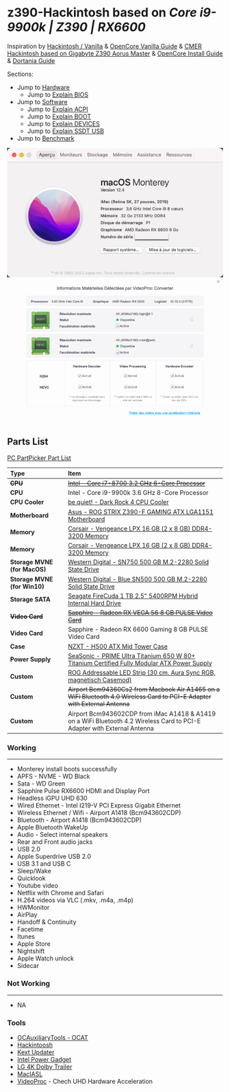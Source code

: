 # z390-Hackintosh based on ***Core i9-9900k | Z390 | RX6600***



Inspiration by [Hackintosh / Vanilla](https://hackintosh.gitbook.io/-r-hackintosh-vanilla-desktop-guide/) & [OpenCore Vanilla Guide](https://khronokernel-2.gitbook.io/opencore-vanilla-desktop-guide/) & [CMER Hackintosh based on Gigabyte Z390 Aorus Master](https://github.com/cmer/gigabyte-z390-aorus-master-hackintosh) & [OpenCore Install Guide](https://dortania.github.io/OpenCore-Install-Guide/) & [Dortania Guide](https://dortania.github.io/OpenCore-Install-Guide/)

Sections:
 * Jump to [Hardware](./Hardware.md)
 	* Jump to [Explain BIOS](./config_explain_BIOS.md)
 * Jump to [Software](./Software.md)
 	* Jump to [Explain ACPI](./config_explain_ACPI.md)
 	* Jump to [Explain BOOT](./config_explain_BOOT.md)
 	* Jump to [Explain DEVICES](./config_explain_DEVICES.md)
 	* Jump to [Explain SSDT USB](./config_ssdt_usb.md)
 * Jump to [Benchmark](./benchmark.md)


![About Mac](./Images/About_10.png)
![About RX6600](./Images/VideoProc_Result_3.png)



## Parts List

[PC PartPicker Part List](https://pcpartpicker.com/list/7hDRr6)

Type|Item
:----|:----
**~~CPU~~** | [~~Intel - Core i7-8700 3.2 GHz 6-Core Processor~~](https://pcpartpicker.com/product/C9hj4D/intel-core-i7-8700-32ghz-6-core-processor-bx80684i78700)
**CPU** | Intel - Core i9-9900k 3.6 GHz 8-Core Processor
**CPU Cooler** | [be quiet! - Dark Rock 4 CPU Cooler](https://pcpartpicker.com/product/FRYLrH/be-quiet-dark-rock-4-cpu-cooler-bk021)
**Motherboard** | [Asus - ROG STRIX Z390-F GAMING ATX LGA1151 Motherboard](https://pcpartpicker.com/product/CM7v6h/asus-rog-strix-z390-f-gaming-atx-lga1151-motherboard-rog-strix-z390-f-gaming)
**Memory** | [Corsair - Vengeance LPX 16 GB (2 x 8 GB) DDR4-3200 Memory](https://pcpartpicker.com/product/DK66Mp/corsair-vengeance-lpx-16-gb-2-x-8-gb-ddr4-3200-memory-cmk16gx4m2d3200c16)
**Memory** | [Corsair - Vengeance LPX 16 GB (2 x 8 GB) DDR4-3200 Memory](https://pcpartpicker.com/product/DK66Mp/corsair-vengeance-lpx-16-gb-2-x-8-gb-ddr4-3200-memory-cmk16gx4m2d3200c16)
**Storage MVNE (for MacOS)** | [Western Digital - SN750 500 GB M.2-2280 Solid State Drive](https://pcpartpicker.com/product/KTQG3C/western-digital-sn750-500-gb-m2-2280-solid-state-drive-wds500g3x0c)
**Storage MVNE (for Win10)** | [Western Digital - Blue SN500 500 GB M.2-2280 Solid State Drive](https://pcpartpicker.com/product/2cJtt6/western-digital-blue-sn500-500-gb-m2-2280-solid-state-drive-wds500g1b0c)
**Storage SATA** | [Seagate FireCuda 1 TB 2.5" 5400RPM Hybrid Internal Hard Drive](https://fr.pcpartpicker.com/product/w6x9TW/seagate-firecuda-1tb-25-5400rpm-hybrid-internal-hard-drive-st1000lx015)
**~~Video Card~~** | ~~[Sapphire - Radeon RX VEGA 56 8 GB PULSE Video Card](https://pcpartpicker.com/product/cKhKHx/sapphire-radeon-rx-vega-56-2gb-pulse-video-card-11276-02-40g)~~
**Video Card** | Sapphire - Radeon RX 6600 Gaming 8 GB PULSE Video Card
**Case** | [NZXT - H500 ATX Mid Tower Case](https://pcpartpicker.com/product/dy66Mp/nzxt-ca-h500b-ow-atx-mid-tower-case-ca-h500b-ow)
**Power Supply** | [SeaSonic - PRIME Ultra Titanium 650 W 80+ Titanium Certified Fully Modular ATX Power Supply](https://pcpartpicker.com/product/fnjJ7P/seasonic-prime-ultra-titanium-650w-80-titanium-certified-fully-modular-atx-power-supply-ssr-650tr)
**Custom** | [ROG Addressable LED Strip (30 cm, Aura Sync RGB, magnetisch Casemod)](https://pcpartpicker.com/product/ytBTwP/rog-addressable-led-strip-30-cm-aura-sync-rgb-magnetisch-casemod)
**Custom** | ~~Airport Bcm94360Cs2 from Macbook Air A1465 on a WiFi Bluetooth 4.0 Wireless Card to PCI-E Adapter with External Antenna~~
**Custom** | Airport Bcm943602CDP from iMac A1418 & A1419 on a WiFi Bluetooth 4.2 Wireless Card to PCI-E Adapter with External Antenna


### Working
---
* Monterey install boots successfully
* APFS - NVME - WD Black
* Sata - WD Green
* Sapphire Pulse RX6600 HDMI and Display Port
* Headless iGPU UHD 630
* Wired Ethernet - Intel I219-V PCI Express Gigabit Ethernet
* Wireless Ethernet / Wifi - Airport A1418 (Bcm943602CDP)
* Bluetooth - Airport A1418 (Bcm943602CDP)
* Apple Bluetooth WakeUp
* Audio - Select internal speakers
* Rear and Front audio jacks
* USB 2.0
* Apple Superdrive USB 2.0
* USB 3.1 and USB C
* Sleep/Wake
* Quicklook
* Youtube video
* Netflix with Chrome and Safari
* H.264 videos via VLC (.mkv, .m4a, .m4p)
* HWMonitor
* AirPlay
* Handoff & Continuity
* Facetime
* Itunes
* Apple Store
* Nightshift
* Apple Watch unlock
* Sidecar

### Not Working
---

* NA


### Tools
* [OCAuxiliaryTools - OCAT](https://github.com/ic005k/OCAuxiliaryTools)
* [Hackintoosh](http://headsoft.com.au/download/mac/Hackintool.zip)
* [Kext Updater](https://www.kextupdater.de/)
* [Intel Power Gadget](https://software.intel.com/en-us/articles/intel-power-gadget)
* [LG 4K Dolby Trailer](https://drive.google.com/uc?export=download&id=1Fr_pI7uadSs9K99WFrJx2-1m8GwcC1R9)
* [MacIASL](http://sourceforge.net/projects/maciasl)
* [VideoProc](https://www.videoproc.com/) - Chech UHD Hardware Acceleration
